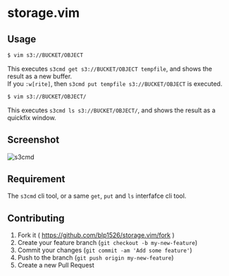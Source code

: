 # storage.vim

## Usage

```markdown
$ vim s3://BUCKET/OBJECT
```

This executes `s3cmd get s3://BUCKET/OBJECT tempfile`, and shows the result as a new buffer.<br>
If you `:w[rite]`, then `s3cmd put tempfile s3://BUCKET/OBJECT` is executed.

```markdown
$ vim s3://BUCKET/OBJECT/
```

This executes `s3cmd ls s3://BUCKET/OBJECT/`, and shows the result as a quickfix window.

## Screenshot

![s3cmd](https://cloud.githubusercontent.com/assets/1040576/20217208/1544c4b2-a862-11e6-90c6-91d4c3629c0e.png)

## Requirement

The `s3cmd` cli tool, or a same `get`, `put` and `ls` interfafce cli tool.

## Contributing

1. Fork it ( https://github.com/blp1526/storage.vim/fork )
1. Create your feature branch (`git checkout -b my-new-feature`)
1. Commit your changes (`git commit -am 'Add some feature'`)
1. Push to the branch (`git push origin my-new-feature`)
1. Create a new Pull Request
